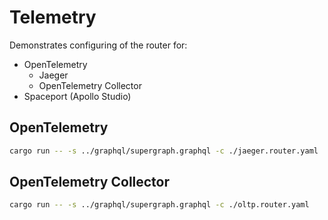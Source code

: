 # Telemetry

Demonstrates configuring of the router for:

* OpenTelemetry
  * Jaeger
  * OpenTelemetry Collector
* Spaceport (Apollo Studio)


## OpenTelemetry
```bash
cargo run -- -s ../graphql/supergraph.graphql -c ./jaeger.router.yaml
```
## OpenTelemetry Collector
```bash
cargo run -- -s ../graphql/supergraph.graphql -c ./oltp.router.yaml
```


